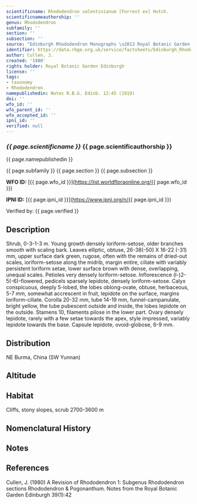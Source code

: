 ```yaml
---
scientificname: Rhododendron valentinianum [Forrest ex] Hutch.
scientificnameauthorship: ''
genus: Rhododendron
subfamily: ''
section: ''
subsection: ''
source: "Edinburgh Rhododendron Monographs \u2013 Royal Botanic Garden Edinburgh"
identifier: https://data.rbge.org.uk/service/factsheets/Edinburgh_Rhododendron_Monographs.xhtml
author: Cullen, J.
created: '1980'
rights holder: Royal Botanic Garden Edinburgh
license: ''
tags:
- taxonomy
- Rhododendron
namepublishedin: Notes R.B.G. Edinb. 12:45 (1919)
doi: ''
wfo_id: ''
wfo_parent_id: ''
wfo_accepted_id: ''
ipni_id: ''
verified: null
---
```

### _{{ page.scientificname }}_ {{ page.scientificauthorship }}
 {{ page.namepublishedin }}

{{ page.subfamily }} {{ page.section }} {{ page.subsection }}

**WFO ID:** [{{ page.wfo_id }}](https://list.worldfloraonline.org/{{ page.wfo_id }})

**IPNI ID:** [{{ page.ipni_id }}](https://www.ipni.org/n/{{ page.ipni_id }})

Verified by: {{ page.verified }}



## Description
Shrub, 0-3-1-3 m. Young growth densely loriform-setose, older branches smooth with scaling bark. Leaves elliptic, obtuse, 26-38(-50) X 16-22 (-31) mm, upper surface dark green, rugose, often with the remains of dried-out scales, ioriform-setose along the midrib, margin entire, ciliate with variably persistent loriform setae, lower surface brown with dense, overlapping, unequal scales. Petioles very densely loriform-setose. Inflorescence (l-)2-5(-6)-fiowered, pedicels sparsely lepidote, densely loriform-setose. Calyx conspicuous, deeply 5-lobed, the lobes oblong-ovate, obtuse, herbaceous, 5-7 mm, somewhat accrescent in fruit, lepidote on the surface, margins loriform-ciliate. Corolla 20-32 mm, tube 14-19 mm, funnel-campanulate, bright yellow, the tube pubescent outside and inside, the lobes lepidote on the outside. Stamens 10, filaments pilose in the lower part. Ovary densely lepidote, rarely with a few setae towards the apex, style impressed, variably lepidote towards the base. Capsule lepidote, ovoid-globose, 6-9 mm.

## Distribution
NE Burma, China (SW Yunnan)

## Altitude


## Habitat
Cliffs, stony slopes, scrub 2700-3600 m

## Nomenclatural History

                       
## Notes


## References

Cullen, J. (1980) A Revision of Rhododendron 1: Subgenus Rhododendron sections Rhododendron & Pogonanthum. Notes from the Royal Botanic Garden Edinburgh 39(1):42

